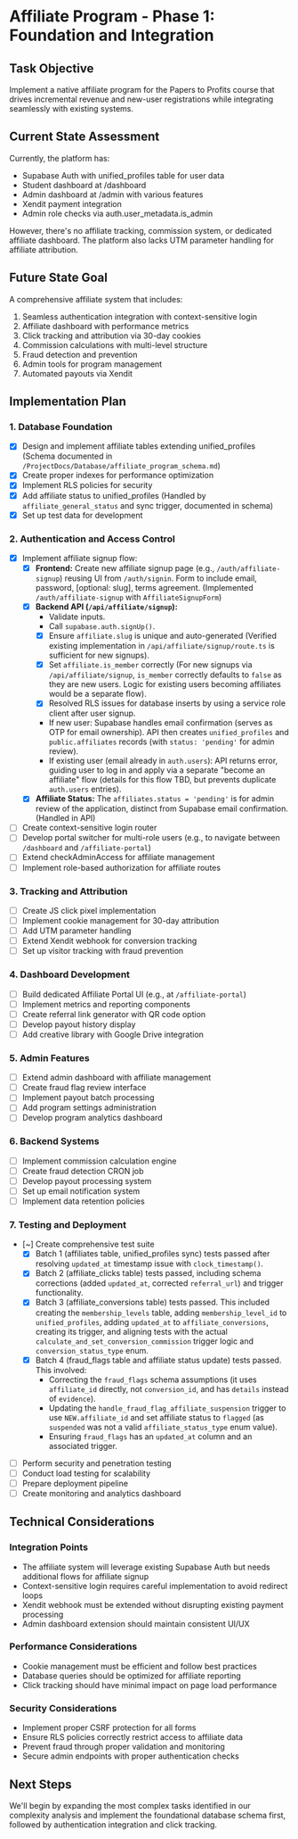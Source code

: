 # Affiliate Program - Phase 1: Foundation and Integration

## Task Objective
Implement a native affiliate program for the Papers to Profits course that drives incremental revenue and new-user registrations while integrating seamlessly with existing systems.

## Current State Assessment
Currently, the platform has:
- Supabase Auth with unified_profiles table for user data
- Student dashboard at /dashboard
- Admin dashboard at /admin with various features
- Xendit payment integration
- Admin role checks via auth.user_metadata.is_admin

However, there's no affiliate tracking, commission system, or dedicated affiliate dashboard. The platform also lacks UTM parameter handling for affiliate attribution.

## Future State Goal
A comprehensive affiliate system that includes:
1. Seamless authentication integration with context-sensitive login
2. Affiliate dashboard with performance metrics
3. Click tracking and attribution via 30-day cookies
4. Commission calculations with multi-level structure
5. Fraud detection and prevention
6. Admin tools for program management
7. Automated payouts via Xendit

## Implementation Plan

### 1. Database Foundation
- [x] Design and implement affiliate tables extending unified_profiles (Schema documented in `/ProjectDocs/Database/affiliate_program_schema.md`)
- [x] Create proper indexes for performance optimization
- [x] Implement RLS policies for security
- [x] Add affiliate status to unified_profiles (Handled by `affiliate_general_status` and sync trigger, documented in schema)
- [x] Set up test data for development

### 2. Authentication and Access Control
- [x] Implement affiliate signup flow:
  - [x] **Frontend:** Create new affiliate signup page (e.g., `/auth/affiliate-signup`) reusing UI from `/auth/signin`. Form to include email, password, [optional: slug], terms agreement. (Implemented `/auth/affiliate-signup` with `AffiliateSignupForm`)
  - [x] **Backend API (`/api/affiliate/signup`):**
    - Validate inputs.
    - Call `supabase.auth.signUp()`.
    - [x] Ensure `affiliate.slug` is unique and auto-generated (Verified existing implementation in `/api/affiliate/signup/route.ts` is sufficient for new signups).
    - [x] Set `affiliate.is_member` correctly (For new signups via `/api/affiliate/signup`, `is_member` correctly defaults to `false` as they are new users. Logic for existing users becoming affiliates would be a separate flow).
    - [x] Resolved RLS issues for database inserts by using a service role client after user signup.
    - If new user: Supabase handles email confirmation (serves as OTP for email ownership). API then creates `unified_profiles` and `public.affiliates` records (with `status: 'pending'` for admin review).
    - If existing user (email already in `auth.users`): API returns error, guiding user to log in and apply via a separate "become an affiliate" flow (details for this flow TBD, but prevents duplicate `auth.users` entries).
  - [x] **Affiliate Status:** The `affiliates.status = 'pending'` is for admin review of the application, distinct from Supabase email confirmation. (Handled in API)
- [ ] Create context-sensitive login router
- [ ] Develop portal switcher for multi-role users (e.g., to navigate between `/dashboard` and `/affiliate-portal`)
- [ ] Extend checkAdminAccess for affiliate management
- [ ] Implement role-based authorization for affiliate routes

### 3. Tracking and Attribution
- [ ] Create JS click pixel implementation
- [ ] Implement cookie management for 30-day attribution
- [ ] Add UTM parameter handling
- [ ] Extend Xendit webhook for conversion tracking
- [ ] Set up visitor tracking with fraud prevention

### 4. Dashboard Development
- [ ] Build dedicated Affiliate Portal UI (e.g., at `/affiliate-portal`)
- [ ] Implement metrics and reporting components
- [ ] Create referral link generator with QR code option
- [ ] Develop payout history display
- [ ] Add creative library with Google Drive integration

### 5. Admin Features
- [ ] Extend admin dashboard with affiliate management
- [ ] Create fraud flag review interface
- [ ] Implement payout batch processing
- [ ] Add program settings administration
- [ ] Develop program analytics dashboard

### 6. Backend Systems
- [ ] Implement commission calculation engine
- [ ] Create fraud detection CRON job
- [ ] Develop payout processing system
- [ ] Set up email notification system
- [ ] Implement data retention policies

### 7. Testing and Deployment
- [~] Create comprehensive test suite
  - [x] Batch 1 (affiliates table, unified_profiles sync) tests passed after resolving `updated_at` timestamp issue with `clock_timestamp()`.
  - [x] Batch 2 (affiliate_clicks table) tests passed, including schema corrections (added `updated_at`, corrected `referral_url`) and trigger functionality.
  - [x] Batch 3 (affiliate_conversions table) tests passed. This included creating the `membership_levels` table, adding `membership_level_id` to `unified_profiles`, adding `updated_at` to `affiliate_conversions`, creating its trigger, and aligning tests with the actual `calculate_and_set_conversion_commission` trigger logic and `conversion_status_type` enum.
  - [x] Batch 4 (fraud_flags table and affiliate status update) tests passed. This involved:
    - Correcting the `fraud_flags` schema assumptions (it uses `affiliate_id` directly, not `conversion_id`, and has `details` instead of `evidence`).
    - Updating the `handle_fraud_flag_affiliate_suspension` trigger to use `NEW.affiliate_id` and set affiliate status to `flagged` (as `suspended` was not a valid `affiliate_status_type` enum value).
    - Ensuring `fraud_flags` has an `updated_at` column and an associated trigger.
- [ ] Perform security and penetration testing
- [ ] Conduct load testing for scalability
- [ ] Prepare deployment pipeline
- [ ] Create monitoring and analytics dashboard

## Technical Considerations

### Integration Points
- The affiliate system will leverage existing Supabase Auth but needs additional flows for affiliate signup
- Context-sensitive login requires careful implementation to avoid redirect loops
- Xendit webhook must be extended without disrupting existing payment processing
- Admin dashboard extension should maintain consistent UI/UX

### Performance Considerations
- Cookie management must be efficient and follow best practices
- Database queries should be optimized for affiliate reporting
- Click tracking should have minimal impact on page load performance

### Security Considerations
- Implement proper CSRF protection for all forms
- Ensure RLS policies correctly restrict access to affiliate data
- Prevent fraud through proper validation and monitoring
- Secure admin endpoints with proper authentication checks

## Next Steps
We'll begin by expanding the most complex tasks identified in our complexity analysis and implement the foundational database schema first, followed by authentication integration and click tracking.
